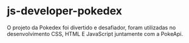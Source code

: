 # js-developer-pokedex
O projeto da Pokedex foi divertido e desafiador, foram utilizadas no desenvolvimento CSS, HTML E JavaScript juntamente com a PokeApi.
